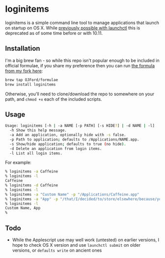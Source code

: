 # loginitems
loginitems is a simple command line tool to manage applications that launch on startup on OS X. While [previously possible with launchctl]() this is deprecated as of some time before or with 10.11.

## Installation
I'm a big brew fan - so while this repo isn't popular enough to be included in official formulae, if you share my preference then you can run [the formula from my fork here](https://github.com/OJFord/homebrew/blob/formula-loginitems/Library/Formula/loginitems.rb):
```sh
brew tap OJFord/formulae
brew install loginitems
```

Otherwise, you'll need to clone/download the repo to somewhere on your path, and `chmod +x` each of the included scripts.

## Usage
```sh
Usage: loginitems [-h | -a NAME [-p PATH] [-s HIDE?] | -d NAME | -l]
  -h Show this help message.
  -a Add an application, optionally hide with -s false.
  -p Path to application; defaults to /Applications/NAME.app.
  -s Show/hide application; defaults to true (no hide).
  -d Delete an application from login items.
  -l List all login items.
```

For example:
```sh
% loginitems -a Caffeine 
% loginitems -l
Caffeine
% loginitems -d Caffeine
% loginitems -l
% loginitems -a "Custom Name" -p "/Applications/Caffeine.app"
% loginitems -a "App" -p "/that/I/decided/to/store/elsewhere/because/yolo.not-app"
% loginitems -l
Custom Name, App
%
```

## Todo
- While the Applescript use may well work (untested) on earlier versions, I hope to check OS X version and use `launchctl submit` on older versions, or `defaults write` on ancient ones
